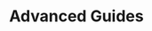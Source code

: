 ---
title: Advanced Guides
heading: This is some of the more advanced stuff you can do with glamorous
---